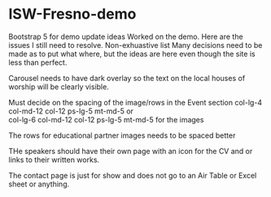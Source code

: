 # ISW-Fresno-demo
Bootstrap 5 for demo update ideas
Worked on the demo. Here are the issues I still need to resolve. Non-exhuastive list
Many decisions need to be made as to put what where, but the ideas are here even though the site is less than perfect.

Carousel needs to have dark overlay so the text on the local houses of worship will be clearly visible.

Must decide on the spacing of the image/rows in the Event section
col-lg-4 col-md-12 col-12 ps-lg-5 mt-md-5    or    
col-lg-6 col-md-12 col-12 ps-lg-5 mt-md-5 for the images

The rows for educational partner images needs to be spaced better

THe speakers should have their own page with an icon for the CV and or links to their written works.

The contact page is just for show and does not go to an Air Table or Excel sheet or anything.
